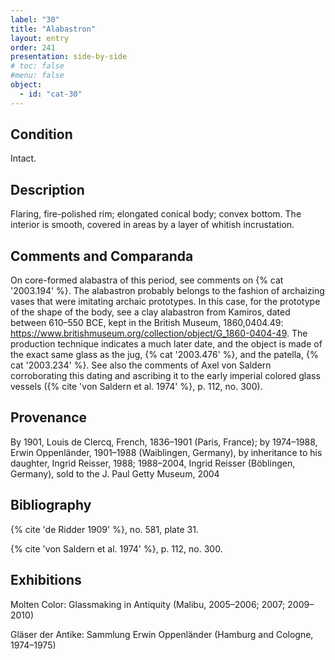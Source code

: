 ```yaml
---
label: "30"
title: "Alabastron"
layout: entry
order: 241
presentation: side-by-side
# toc: false
#menu: false 
object:
  - id: "cat-30"
---
```


## Condition

Intact.

## Description

Flaring, fire-polished rim; elongated conical body; convex bottom. The interior is smooth, covered in areas by a layer of whitish incrustation.

## Comments and Comparanda

On core-formed alabastra of this period, see comments on {% cat '2003.194' %}. The alabastron probably belongs to the fashion of archaizing vases that were imitating archaic prototypes. In this case, for the prototype of the shape of the body, see a clay alabastron from Kamiros, dated between 610–550 BCE, kept in the British Museum, 1860,0404.49: <https://www.britishmuseum.org/collection/object/G_1860-0404-49>. The production technique indicates a much later date, and the object is made of the exact same glass as the jug, {% cat '2003.476' %}, and the patella, {% cat '2003.234' %}. See also the comments of Axel von Saldern corroborating this dating and ascribing it to the early imperial colored glass vessels ({% cite 'von Saldern et al. 1974' %}, p. 112, no. 300).

## Provenance

By 1901, Louis de Clercq, French, 1836–1901 (Paris, France); by 1974–1988, Erwin Oppenländer, 1901–1988 (Waiblingen, Germany), by inheritance to his daughter, Ingrid Reisser, 1988; 1988–2004, Ingrid Reisser (Böblingen, Germany), sold to the J. Paul Getty Museum, 2004

## Bibliography

{% cite 'de Ridder 1909' %}, no. 581, plate 31.

{% cite 'von Saldern et al. 1974' %}, p. 112, no. 300.

## Exhibitions

Molten Color: Glassmaking in Antiquity (Malibu, 2005–2006; 2007; 2009–2010)

Gläser der Antike: Sammlung Erwin Oppenländer (Hamburg and Cologne, 1974–1975)
